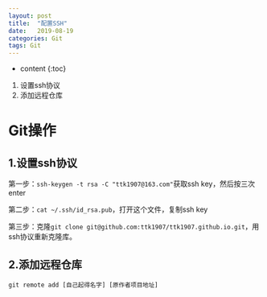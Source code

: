 ```yaml
---
layout: post
title:  "配置SSH"
date:   2019-08-19
categories: Git
tags: Git
---
```


* content
{:toc}

1. 设置ssh协议
2. 添加远程仓库








# Git操作
## 1.设置ssh协议

第一步：`ssh-keygen -t rsa -C "ttk1907@163.com"`获取ssh key，然后按三次enter

第二步：`cat ~/.ssh/id_rsa.pub`，打开这个文件，复制ssh key

第三步：克隆`git clone git@github.com:ttk1907/ttk1907.github.io.git`，用ssh协议重新克隆库。

## 2.添加远程仓库
`git remote add [自己起得名字] [原作者项目地址]`





